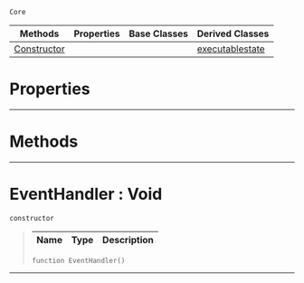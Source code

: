  `Core`

|Methods|Properties|Base Classes|Derived Classes|
|---|---|---|---|
|[ Constructor](https://github.com/ZilchEngine/ZilchDocs/blob/master/code_reference/nada_base_types/eventhandler.markdown#eventhandler-void)| | |[executablestate](https://github.com/ZilchEngine/ZilchDocs/blob/master/code_reference/nada_base_types/executablestate.markdown)|


 #  Properties


---  
 #  Methods


---  
 #  EventHandler : Void

 `constructor`

> 
> |Name|Type|Description|
> |---|---|---|
> ``` lang=cpp, name=Nada
> function EventHandler()
> ``` 


---  
 

 